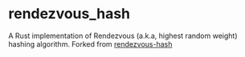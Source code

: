 rendezvous_hash
===============

A Rust implementation of Rendezvous (a.k.a, highest random weight) hashing algorithm.
Forked from [rendezvous-hash](https://github.com/sile/rendezvous_hash)
